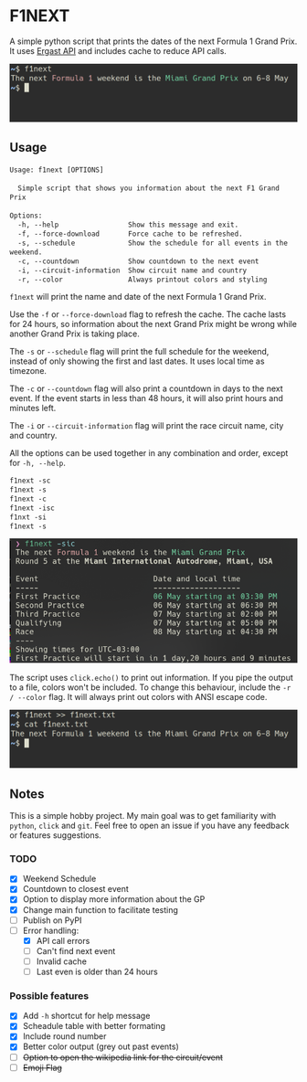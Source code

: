 # F1NEXT

A simple python script that prints the dates of the next Formula 1 Grand Prix.
It uses [Ergast API](https://ergast.com/mrd) and includes cache to reduce API calls.

![Example of output](screenshots/screenshot1.png "Example")

## Usage

```
Usage: f1next [OPTIONS]

  Simple script that shows you information about the next F1 Grand Prix

Options:
  -h, --help                 Show this message and exit.
  -f, --force-download       Force cache to be refreshed.
  -s, --schedule             Show the schedule for all events in the weekend.
  -c, --countdown            Show countdown to the next event
  -i, --circuit-information  Show circuit name and country
  -r, --color                Always printout colors and styling

```


`f1next` will print the name and date of the next Formula 1 Grand Prix.

Use the `-f` or `--force-download` flag to refresh the cache.
The cache lasts for 24 hours, so information about the next Grand Prix might be wrong while another Grand Prix is taking place.

The `-s` or `--schedule` flag will print the full schedule for the weekend, instead of only showing the first and last dates.
It uses local time as timezone.

The `-c` or `--countdown` flag will also print a countdown in days to the next event. If the event starts in less than 48 hours, it will also print hours and minutes left.

The `-i` or `--circuit-information` flag will print the race circuit name, city and country.

All the options can be used together in any combination and order, except for `-h, --help`.

    f1next -sc
    f1next -s
    f1next -c
    f1next -isc
    f1nxt -si
    f1next -s

![All output options at the same time](screenshots/screenshot3.png "All output options")

The script uses `click.echo()` to print out information. If you pipe the output to a file, colors won't be included.
To change this behaviour, include the `-r / --color` flag. It will always print out colors with ANSI escape code.

![Piping to a file](screenshots/screenshot2.png "Pipe to file")


## Notes

This is a simple hobby project. My main goal was to get familiarity with `python`, `click` and `git`. 
Feel free to open an issue if you have any feedback or features suggestions.

### TODO

- [x] Weekend Schedule 
- [x] Countdown to closest event 
- [x] Option to display more information about the GP 
- [x] Change main function to facilitate testing
- [ ] Publish on PyPI
- [ ] Error handling:
  - [x] API call errors
  - [ ] Can't find next event
  - [ ] Invalid cache
  - [ ] Last even is older than 24 hours

### Possible features

- [x] Add `-h` shortcut for help message
- [x] Scheadule table with better formating
- [x] Include round number
- [x] Better color output (grey out past events)
- [ ] ~~Option to open the wikipedia link for the circuit/event~~
- [ ] ~~Emoji Flag~~

